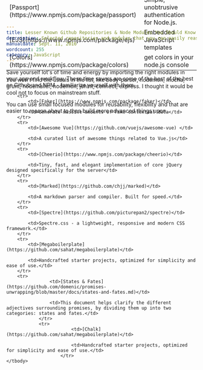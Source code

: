 ```yaml
---
title: Lesser Known Github Repositories & Node Modules You Should Know About
description: Selected repositories and modules that you can easily reason about and build more advanced things upon. Some docs as well :)
manualdate: Sept. 11, 2016
wordcount: 255
category: JavaScript
---
```

Save yourself lot's of time and energy by importing the right modules in your app and workflow. These time savers are some of the best of the best on Github and NPM - familiarize yourself with them.

<table class="ui sortable celled table" style="margin-top:-1270px;">
    <thead>
        <tr>
        <th class="sorted descending">Name</th>
            <th class="sorted ascending">Description</th>
        </tr>
    </thead>
    <tbody>
    <tr>
                <td>[JSON Server](https://github.com/typicode/json-server)</td>
                <td>Get a full fake REST API with zero coding in less than 30 seconds (seriously)
                </td>
            </tr>
            <tr>
        <tr>
            <td>[Super Agent](https://github.com/typicode/json-server)</td>
            <td>Get a full fake REST API with zero coding in less than 30 seconds (seriously)
            </td>
        </tr>
        <tr>
            <td>[Passport](https://www.npmjs.com/package/passport)</td>
            <td>Simple, unobtrusive authentication for Node.js.
            </td>
        </tr>
        <tr>
            <td>[EJS](https://www.npmjs.com/package/ejs)</td>
            <td>Embedded JavaScript templates
            </td>
        </tr>
        <tr>
            <td>[Colors](https://www.npmjs.com/package/colors)</td>
            <td>get colors in your node.js console
            </td>
        </tr>

        <tr>
            <td>[Faker](https://www.npmjs.com/package/faker)</td>

            <td>Generate massive amounts of fake contextual data</td>
        </tr>
        <tr>
            <td>[Awesome Vue](https://github.com/vuejs/awesome-vue) </td>

            <td>A curated list of awesome things related to Vue.js</td>
        </tr>
        <tr>
            <td>[Cheerio](https://www.npmjs.com/package/cheerio)</td>

            <td>Tiny, fast, and elegant implementation of core jQuery designed specifically for the server</td>
        </tr>
        <tr>
            <td>[Marked](https://github.com/chjj/marked)</td>

            <td>A markdown parser and compiler. Built for speed.</td>
        </tr>
        <tr>
            <td>[Spectre](https://github.com/picturepan2/spectre)</td>

            <td>Spectre.css - a lightweight, responsive and modern CSS framework.</td>
        </tr>
        <tr>
            <td>[Megaboilerplate](https://github.com/sahat/megaboilerplate)</td>

            <td>Handcrafted starter projects, optimized for simplicity and ease of use.</td>
        </tr>
        <tr>
                    <td>[States & Fates](https://github.com/domenic/promises-unwrapping/blob/master/docs/states-and-fates.md)</td>
        
                    <td>This document helps clarify the different adjectives surrounding promises, by dividing them up into two categories: states and fates.</td>
                </tr>
                <tr>
                            <td>[Chalk](https://github.com/sahat/megaboilerplate)</td>
                
                            <td>Handcrafted starter projects, optimized for simplicity and ease of use.</td>
                        </tr>
    </tbody>
</table>

You won't find the usuals in the list, like body-parser, nodemon, mocha, grunt, nodemailer, nodemon, jshint, connect, express. I thought it would be cool not to focus on mainstream stuff.

You can use small focused modules for reusability, flexibility and that are easier to reason about to then build more advanced things upon. 

